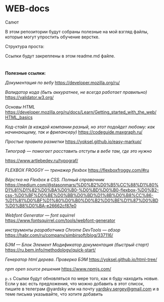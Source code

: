 # WEB-docs


Салют


В этом репозитории будут собраны полезные на мой взгляд файлы,
которые могут упростить обучение верстке. 


Структура проста: 

Ссылки будут закреплены в этом readme.md файле.
#
**Полезные ссылки:**


_Документация по вебу_
https://developer.mozilla.org/ru/

_Валидатор кода (быть аккуратнее, не всегда работает правильно)_
https://validator.w3.org/

_Основы HTML_
https://developer.mozilla.org/ru/docs/Learn/Getting_started_with_the_web/HTML_basics

_Код-стайл (в каждой компании разный, но этот подойдет любому: как начинающему, так и фрилансеру)_
https://codeguide.maxgraph.ru/

_Простые правила разметки_
https://yoksel.github.io/easy-markup/

_Типограф — помогает расставить отступы в вебе там, где это нужно_

https://www.artlebedev.ru/typograf/

_FLEXBOX FROGGY — тренажер flexbox_
https://flexboxfroggy.com/#ru

_Вёрстка на Flexbox в CSS. Полный справочник_
https://medium.com/@stasonmars/%D0%B2%D0%B5%CC%88%D1%80%D1%81%D1%82%D0%BA%D0%B0-%D0%BD%D0%B0-flexbox-%D0%B2-css-%D0%BF%D0%BE%D0%BB%D0%BD%D1%8B%D0%B8%CC%86-%D1%81%D0%BF%D1%80%D0%B0%D0%B2%D0%BE%D1%87%D0%BD%D0%B8%D0%BA-e26662cf87e0

_Webfont Generator — font squirrel_
https://www.fontsquirrel.com/tools/webfont-generator

_инструменты разработчика Chrome DevTools — обзор_
https://habr.com/ru/company/simbirsoft/blog/337116/

_БЭМ — Блок Элемент Модификатор документация (быстрый старт)_
https://ru.bem.info/methodology/quick-start/

_Генератор html дерева. Проверка БЭМ_
https://yoksel.github.io/html-tree/

_npm open source решения_
https://www.npmjs.com/


 `p.s`
 Ссылки будут обновляться по мере того, как я буду находить новые.
 Если у вас есть предложения, что можно добавить в этот список,
 пишите в телеграм @yardsky или на почту yardsky.sergey@gmail.com и в теме письма указывайте, 
 что хотите добавить
